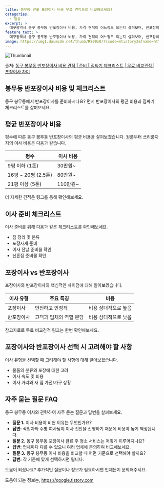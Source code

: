 ```yaml
---
title: 봉무동 반포 포장이사 비용 무료 견적으로 비교해보세요!
categories:
  - 일상
excerpt: >
  대구광역시 동구 봉무동 반포장이사 비용, 가격 견적이 어느정도 되는지 살펴보며, 반포장이사를 준비함에 있어 짐싸기 준비 체크리스트가 무엇인지 보겠습니다. 마지막으로 포장이사와 차이점을 통해 무료 비교견적으로 어떤 것이 더 합리적인 선택인지 공유 드립니다.동구 봉무동 포장이사 견적 샘플 보기 👈 클릭동구 봉무동 포장이사 가격 살펴보기 👈 클릭동구 봉무동 반포장이사 평균 이사 비용평수동구 봉무동 평균 이사 비용원룸 이사9평 이하 (1톤)30만원~투룸/쓰리룸 이사16평 ~ 20평 (2.5톤)80만원~쓰리룸 이사21평 (5톤) ~110만원~우리집 무료 이사견적 받기 👈 클릭포장 vs 반포장: 핵심 차이점포장이사는 전반적인 이사를 담당하며 안정적이지만, 반포장이사는 업체와 고객이 역할을 나누어 진행되어 비용..
feature_text: >
  대구광역시 동구 봉무동 반포장이사 비용, 가격 견적이 어느정도 되는지 살펴보며, 반포장이사를 준비함에 있어 짐싸기 준비 체크리스트가 무엇인지 보겠습니다. 마지막으로 포장이사와 차이점을 통해 무료 비교견적으로 어떤 것이 더 합리적인 선택인지 공유 드립니다.동구 봉무동 포장이사 견적 샘플 보기 👈 클릭동구 봉무동 포장이사 가격 살펴보기 👈 클릭동구 봉무동 반포장이사 평균 이사 비용평수동구 봉무동 평균 이사 비용원룸 이사9평 이하 (1톤)30만원~투룸/쓰리룸 이사16평 ~ 20평 (2.5톤)80만원~쓰리룸 이사21평 (5톤) ~110만원~우리집 무료 이사견적 받기 👈 클릭포장 vs 반포장: 핵심 차이점포장이사는 전반적인 이사를 담당하며 안정적이지만, 반포장이사는 업체와 고객이 역할을 나누어 진행되어 비용..
image: https://img1.daumcdn.net/thumb/R800x0/?scode=mtistory2&fname=https%3A%2F%2Fblog.kakaocdn.net%2Fdn%2FbWg11Q%2FbtsHbhG09Hi%2Fhtm0OGKpYL9LkgD4txk5x1%2Fimg.webp
---
```


![Thumbnail](https://img1.daumcdn.net/thumb/R800x0/?scode=mtistory2&fname=https%3A%2F%2Fblog.kakaocdn.net%2Fdn%2FbWg11Q%2FbtsHbhG09Hi%2Fhtm0OGKpYL9LkgD4txk5x1%2Fimg.webp)

<p>출처: <a href="https://qoogle.tistory.com/9601" rel="dofollow">동구 봉무동 반포장이사 비용 견적 | 준비 | 짐싸기 체크리스트 | 무료 비교견적 | 포장이사 차이</a> </p>

## 봉무동 반포장이사 비용 및 체크리스트

동구 봉무동에서 반포장이사를 준비하시나요? 먼저 반포장이사의 평균 비용과 짐싸기 체크리스트를 살펴보세요.

## 평균 반포장이사 비용

평수에 따른 동구 봉무동 반포장이사의 평균 비용을 살펴보겠습니다. 원룸부터 쓰리룸까지의 이사 비용은 다음과 같습니다.

**평수** | **이사 비용**  
---|---  
9평 이하 (1톤) | 30만원~  
16평 ~ 20평 (2.5톤) | 80만원~  
21평 이상 (5톤) | 110만원~  
  
더 자세한 견적은 링크를 통해 확인해보세요.

## 이사 준비 체크리스트

이사 준비를 위해 다음과 같은 체크리스트를 확인해보세요.

  * 짐 정리 및 분류
  * 포장자재 준비
  * 이사 전날 준비물 확인
  * 신혼집 준비물 확인

## 포장이사 vs 반포장이사

포장이사와 반포장이사의 핵심적인 차이점에 대해 알아보겠습니다.

**이사 유형** | **주요 특징** | **비용**  
---|---|---  
포장이사 | 안전하고 안정적 | 비용 상대적으로 높음  
반포장이사 | 고객과 업체의 역할 분담 | 비용 상대적으로 낮음  
  
참고자료로 무료 비교견적 링크는 한번 확인해보세요.

## 포장이사와 반포장이사 선택 시 고려해야 할 사항

이사 유형을 선택할 때 고려해야 할 사항에 대해 알아보겠습니다.

  * 물품의 분류와 포장에 대한 고려
  * 이사 속도 및 비용
  * 이사 거리와 새 집 가전/가구 상황

## 자주 묻는 질문 FAQ

동구 봉무동 이사와 관련하여 자주 묻는 질문과 답변을 살펴보세요.

  * **질문 1.** 이사 비용이 비싼 이유는 무엇인가요?
  * **답변:** 작업자와 주방 여사님이 이사 전반을 진행하기 때문에 비용이 높게 책정됩니다.
  * **질문 2.** 동구 봉무동 포장이사 완료 후 청소 서비스는 어떻게 이루어지나요?
  * **답변:** 업체마다 다를 수 있으니 여러 업체에 문의하여 비교해보세요.
  * **질문 3.** 동구 봉무동 이사 비용을 비교할 때 어떤 기준으로 선택해야 할까요?
  * **답변:** 각 기준에 맞게 선택하시면 됩니다.

도움이 되셨나요? 추가적인 질문이나 정보가 필요하시면 언제든지 문의해주세요.



 

도움이 되는 정보는, <a href="https://qoogle.tistory.com" rel="dofollow">https://qoogle.tistory.com</a>


